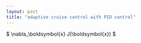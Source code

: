 ```yaml
---
layout: post
title: "adaptive cruise control with PID control"
---
```


$ \nabla_\boldsymbol{x} J(\boldsymbol{x}) $
